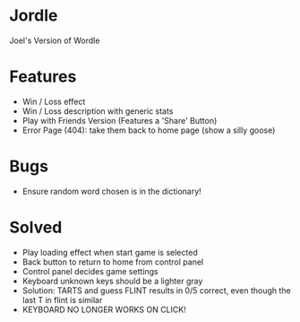 # Jordle
Joel's Version of Wordle

# Features
- Win / Loss effect
- Win / Loss description with generic stats
- Play with Friends Version (Features a 'Share' Button)
- Error Page (404): take them back to home page (show a silly goose)

# Bugs
- Ensure random word chosen is in the dictionary!

# Solved
- Play loading effect when start game is selected
- Back button to return to home from control panel
- Control panel decides game settings
- Keyboard unknown keys should be a lighter gray
- Solution: TARTS and guess FLINT results in 0/5 correct, even though the last T in flint is similar
- KEYBOARD NO LONGER WORKS ON CLICK!


